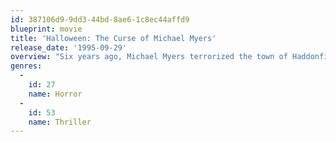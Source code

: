 ```yaml
---
id: 387106d9-9dd3-44bd-8ae6-1c8ec44affd9
blueprint: movie
title: 'Halloween: The Curse of Michael Myers'
release_date: '1995-09-29'
overview: "Six years ago, Michael Myers terrorized the town of Haddonfield, Illinois. He and his niece, Jamie Lloyd, have disappeared. Jamie was kidnapped by a bunch of evil druids who protect Michael Myers. And now, six years later, Jamie has escaped after giving birth to Michael's child. She runs to Haddonfield to get Dr. Loomis to help her again."
genres:
  -
    id: 27
    name: Horror
  -
    id: 53
    name: Thriller
---
```

